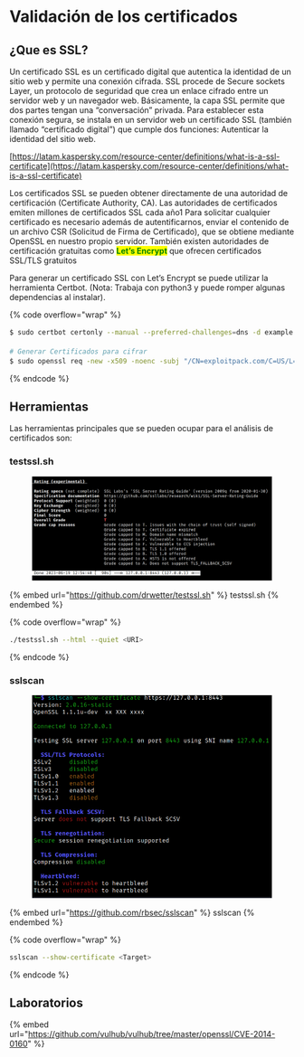 # Validación de los certificados

## ¿Que es SSL?

Un certificado SSL es un certificado digital que autentica la identidad de un sitio web y permite una conexión cifrada. SSL procede de Secure sockets Layer, un protocolo de seguridad que crea un enlace cifrado entre un servidor web y un navegador web. Básicamente, la capa SSL permite que dos partes tengan una “conversación” privada. Para establecer esta conexión segura, se instala en un servidor web un certificado SSL (también llamado “certificado digital”) que cumple dos funciones: Autenticar la identidad del sitio web.

[https://latam.kaspersky.com/resource-center/definitions/what-is-a-ssl-certificate](https://latam.kaspersky.com/resource-center/definitions/what-is-a-ssl-certificate)

Los certificados SSL se pueden obtener directamente de una autoridad de certificación (Certificate Authority, CA). Las autoridades de certificados emiten millones de certificados SSL cada año1 Para solicitar cualquier certificado es necesario además de autentificarnos, enviar el contenido de un archivo CSR (Solicitud de Firma de Certificado), que se obtiene mediante OpenSSL en nuestro propio servidor. También existen autoridades de certificación gratuitas como <mark style="color:green;">**Let’s Encrypt**</mark> que ofrecen certificados SSL/TLS gratuitos

Para generar un certificado SSL con Let’s Encrypt se puede utilizar la herramienta Certbot. (Nota: Trabaja con python3 y puede romper algunas dependencias al instalar).

{% code overflow="wrap" %}
```bash
$ sudo certbot certonly --manual --preferred-challenges=dns -d example.com -d www.example.com

# Generar Certificados para cifrar
$ sudo openssl req -new -x509 -noenc -subj "/CN=exploitpack.com/C=US/L=San Fransisco" -keyout key.pem -out cet.pem -days 365 -verbose

```
{% endcode %}

## Herramientas

Las herramientas principales que se pueden ocupar para el análisis de certificados son:

### testssl.sh

<figure><img src="../../.gitbook/assets/image (2).png" alt=""><figcaption></figcaption></figure>

{% embed url="https://github.com/drwetter/testssl.sh" %}
testssl.sh
{% endembed %}

{% code overflow="wrap" %}
```bash
./testssl.sh --html --quiet <URI>
```
{% endcode %}

### sslscan

<figure><img src="../../.gitbook/assets/image (10).png" alt=""><figcaption></figcaption></figure>

{% embed url="https://github.com/rbsec/sslscan" %}
sslscan
{% endembed %}

{% code overflow="wrap" %}
```bash
sslscan --show-certificate <Target>
```
{% endcode %}

## Laboratorios

{% embed url="https://github.com/vulhub/vulhub/tree/master/openssl/CVE-2014-0160" %}
